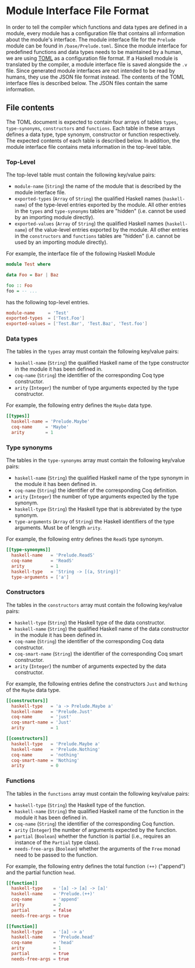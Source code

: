 # Module Interface File Format

In order to tell the compiler which functions and data types are defined in
a module, every module has a configuration file that contains all information
about the module's interface. The module interface file for the `Prelude`
module can be found in `/base/Prelude.toml`. Since the module interface for
predefined functions and data types needs to be maintained by a human, we are
using [TOML](https://github.com/toml-lang/toml) as a configuration file format.
If a Haskell module is translated by the compiler, a module interface file is
saved alongside the `.v` file. Since generated module interfaces are not
intended to be read by humans, they use the JSON file format instead.
The contents of the TOML interface files is described below. The JSON files
contain the same information.

## File contents

The TOML document is expected to contain four arrays of tables `types`,
`type-synonyms`, `constructors` and `functions`. Each table in these
arrays defines a data type, type synonym, constructor or function
respectively. The expected contents of each table is described below.
In addition, the module interface file contains meta information in the
top-level table.

### Top-Level

The top-level table must contain the following key/value pairs:

 * `module-name` (`String`) the name of the module that is described by
   the module interface file.
 * `exported-types` (`Array` of `String`) the qualified Haskell names
    (`haskell-name`) of the type-level entries exported by the module. All
    other entries in the `types` and `type-synonyms` tables are "hidden" (i.e.
    cannot be used by an importing module directly).
 * `exported-values` (`Array` of `String`) the qualified Haskell names
   (`haskell-name`) of the value-level entries exported by the module. All
   other entries in the `constructors` and `functions` tables are "hidden"
   (i.e. cannot be used by an importing module directly).

For example, the interface file of the following Haskell Module

```haskell
module Test where

data Foo = Bar | Baz

foo :: Foo
foo = -- ...
```

has the following top-level entries.

```toml
module-name     = 'Test'
exported-types  = ['Test.Foo']
exported-values = ['Test.Bar', 'Test.Baz', 'Test.foo']
```

### Data types

The tables in the `types` array must contain the following key/value pairs:

 * `haskell-name` (`String`) the qualified Haskell name of the type
   constructor in the module it has been defined in.
 * `coq-name` (`String`) the identifier of the corresponding Coq type
   constructor.
 * `arity` (`Integer`) the number of type arguments expected by the
   type constructor.

For example, the following entry defines the `Maybe` data type.

```toml
[[types]]
  haskell-name = 'Prelude.Maybe'
  coq-name     = 'Maybe'
  arity        = 1
```

### Type synonyms

The tables in the `type-synonyms` array must contain the following
key/value pairs:

 * `haskell-name` (`String`) the qualified Haskell name of the type
   synonym in the module it has been defined in.
 * `coq-name` (`String`) the identifier of the corresponding Coq definition.
 * `arity` (`Integer`) the number of type arguments expected by the
   type synonym.
 * `haskell-type` (`String`) the Haskell type that is abbreviated by
   the type synonym.
 * `type-arguments` (`Array` of `String`) the Haskell identifiers of the
   type arguments. Must be of length `arity`.

For example, the following entry defines the `ReadS` type synonym.

```toml
[[type-synonyms]]
  haskell-name   = 'Prelude.ReadS'
  coq-name       = 'ReadS'
  arity          = 1
  haskell-type   = 'String -> [(a, String)]'
  type-arguments = ['a']
```

### Constructors

The tables in the `constructors` array must contain the following
key/value pairs:

 * `haskell-type` (`String`) the Haskell type of the data constructor.
 * `haskell-name` (`String`) the qualified Haskell name of the data
   constructor in the module it has been defined in.
 * `coq-name` (`String`) the identifier of the corresponding Coq data
   constructor.
 * `coq-smart-name` (`String`) the identifier of the corresponding Coq
   smart constructor.
 * `arity` (`Integer`) the number of arguments expected by the data
   constructor.

For example, the following entries define the constructors
`Just` and `Nothing` of the `Maybe` data type.

```toml
[[constructors]]
  haskell-type   = 'a -> Prelude.Maybe a'
  haskell-name   = 'Prelude.Just'
  coq-name       = 'just'
  coq-smart-name = 'Just'
  arity          = 1

[[constructors]]
  haskell-type   = 'Prelude.Maybe a'
  haskell-name   = 'Prelude.Nothing'
  coq-name       = 'nothing'
  coq-smart-name = 'Nothing'
  arity          = 0
```

### Functions

The tables in the `functions` array must contain the following
key/value pairs:

 * `haskell-type` (`String`) the Haskell type of the function.
 * `haskell-name` (`String`) the qualified Haskell name of the function
   in the module it has been defined in.
 * `coq-name` (`String`) the identifier of the corresponding Coq function.
 * `arity` (`Integer`) the number of arguments expected by the function.
 * `partial` (`Boolean`) whether the function is partial (i.e., requires
   an instance of the `Partial` type class).
 * `needs-free-args` (`Boolean`) whether the arguments of the `Free` monad
   need to be passed to the function.

For example, the following entry defines the total function `(++)` ("append")
and the partial function `head`.

```toml
[[function]]
  haskell-type    = '[a] -> [a] -> [a]'
  haskell-name    = 'Prelude.(++)'
  coq-name        = 'append'
  arity           = 2
  partial         = false
  needs-free-args = true

[[function]]
  haskell-type    = '[a] -> a'
  haskell-name    = 'Prelude.head'
  coq-name        = 'head'
  arity           = 1
  partial         = true
  needs-free-args = true
```
